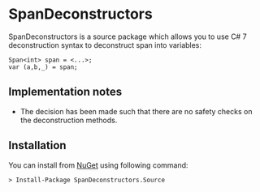 # SpanDeconstructors

SpanDeconstructors is a source package which allows you to use C# 7 deconstruction syntax to deconstruct span into variables:

    Span<int> span = <...>;
    var (a,b,_) = span;

## Implementation notes

- The decision has been made such that there are no safety checks on the deconstruction methods.

## Installation

You can install from [NuGet](https://nuget.org/packages/SpanDeconstructors.Source/) using following command:

```
> Install-Package SpanDeconstructors.Source
```
